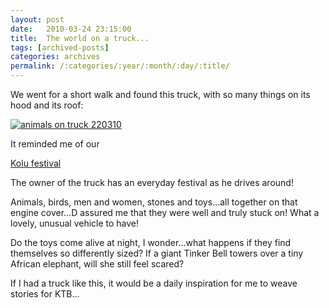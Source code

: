 ```yaml
---
layout: post
date:	2010-03-24 23:15:00
title:  The world on a truck...
tags: [archived-posts]
categories: archives
permalink: /:categories/:year/:month/:day/:title/
---
```

We went for a short walk and found this truck, with so many things on its hood and its roof:


<a href="http://s967.photobucket.com/albums/ae160/pedoral/?action=view&current=IMG_2873.jpg" target="_blank"><img src="http://i967.photobucket.com/albums/ae160/pedoral/IMG_2873.jpg" border="0" alt="animals on truck 220310"></a>


It reminded me of our 

<a href="http://www.dandiyazone.com/navratri-festival/navratri-kolu.htm"> Kolu festival </a>

The owner of the truck has an everyday festival as he drives around!

Animals, birds, men and women, stones and toys...all together on that engine cover...D assured me that they were well and truly stuck on! What a lovely, unusual vehicle to have! 

Do the toys come alive at night, I wonder...what happens if they find themselves so differently sized? If a giant Tinker Bell towers over a tiny African elephant, will she still feel scared?

If I had a truck like this, it would be a daily inspiration for me to weave stories for KTB...
